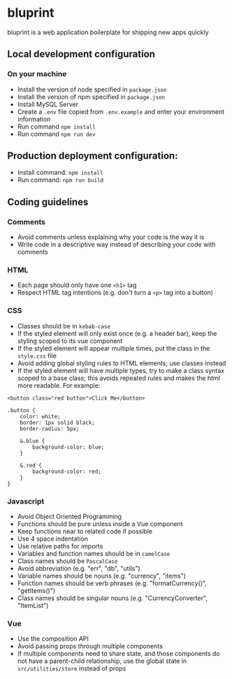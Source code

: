 # bluprint
bluprint is a web application boilerplate for shipping new apps quickly

## Local development configuration

### On your machine
- Install the version of node specified in `package.json`
- Install the version of npm specified in `package.json`
- Install MySQL Server
- Create a `.env` file copied from `.env.example` and enter your environment information
- Run command `npm install`
- Run command `npm run dev`

## Production deployment configuration:
- Install command: `npm install`
- Run command: `npm run build`

## Coding guidelines

### Comments
- Avoid comments unless explaining why your code is the way it is
- Write code in a descriptive way instead of describing your code with comments

### HTML
- Each page should only have one `<h1>` tag
- Respect HTML tag intentions (e.g. don't turn a `<p>` tag into a button)

### CSS
- Classes should be in `kebab-case`
- If the styled element will only exist once (e.g. a header bar), keep the styling scoped to its vue component
- If the styled element will appear multiple times, put the class in the `style.css` file
- Avoid adding global styling rules to HTML elements; use classes instead
- If the styled element will have multiple types, try to make a class syntax scoped to a base class; this avoids repeated rules and makes the html more readable. For example:
```
<button class="red button">Click Me</button>

.button {
    color: white;
    border: 1px solid black;
    border-radius: 5px;

    &.blue {
        background-color: blue;
    }

    &.red {
        background-color: red;
    }
}
```

### Javascript
- Avoid Object Oriented Programming
- Functions should be pure unless inside a Vue component
- Keep functions near to related code if possible
- Use 4 space indentation
- Use relative paths for imports
- Variables and function names should be in `camelCase`
- Class names should be `PascalCase`
- Avoid abbreviation (e.g. "err", "db", "utils")
- Variable names should be nouns (e.g. "currency", "items")
- Function names should be verb phrases (e.g. "formatCurrency()", "getItems()")
- Class names should be singular nouns (e.g. "CurrencyConverter", "ItemList")

### Vue
- Use the composition API
- Avoid passing props through multiple components
- If multiple components need to share state, and those components do not have a parent-child relationship, use the global state in `src/utilities/store` instead of props
